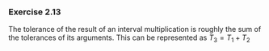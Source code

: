 ### Exercise 2.13
The tolerance of the result of an interval multiplication is roughly the sum of the tolerances of its arguments. This can be represented as $T_3 = T_1 + T_2$
